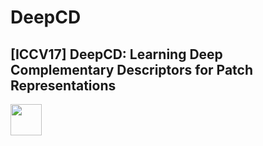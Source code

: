 # DeepCD
[ICCV17] DeepCD: Learning Deep Complementary Descriptors for Patch Representations
-

<img src="https://github.com/shamangary/DeepCD/blob/master/models_word.png" style="height: 50px;"/>
